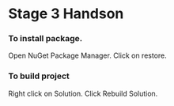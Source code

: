# Stage 3 Handson

### To install package.
Open NuGet Package Manager. Click on restore.

### To build project
Right click on Solution. Click Rebuild Solution.

